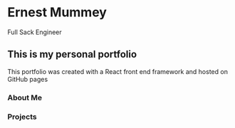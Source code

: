 # Ernest Mummey

Full Sack Engineer

## This is my personal portfolio

This portfolio was created with a React front end framework and hosted on GitHub pages


### About Me


### Projects
